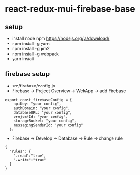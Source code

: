# react-redux-mui-firebase-base
## setup
- install node npm https://nodejs.org/ja/download/
- npm install -g yarn
- npm install -g pm2
- npm install -g webpack
- yarn install

## firebase setup
- src/firebase/config.js
- Firebase -> Project Overview -> WebApp -> add Firebase
```
export const firebaseConfig = {
    apiKey: "your config",
    authDomain: "your config",
    databaseURL: "your config",
    projectId: "your config",
    storageBucket: "your config",
    messagingSenderId: "your config"
  };
```
- Firebase -> Develop -> Database -> Rule -> change rule
```
{
  "rules": {
    ".read":"true",
    ".write":"true"
  }
}
```
